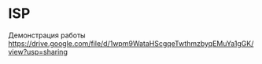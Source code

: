 # ISP
Демонстрация  работы 
https://drive.google.com/file/d/1wpm9WataHScgqeTwthmzbyqEMuYa1gGK/view?usp=sharing
